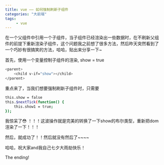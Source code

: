 ```yaml
---
title: vue —— 如何强制刷新子组件
categories: "大前端"
tags: 
     - vue
---
```


在一个父组件中引用一个子组件，当子组件已经渲染出一些数据时，在不刷新父组件的前提下重新渲染子组件，这个问题我之前想了很多方法，然后昨天突然看到了一个巧妙有很搞笑的方法，哈哈，贴出来分享一下~

首先，使用一个变量控制子组件的渲染, show = true

``` bash
<parent>
    <child v-if="show"></child>
</parent>
```

重点来了，当我们想要强制刷新子组件时，只需要
``` bash
this.show = false
this.$nextTick(function() {
    this.show1 = true;
});
```

我惊呆了😳 ！！！这波操作就是完美的转换了一下show的布尔类型，重新把dom渲染了一下！！！

然后，就成功了！！然后就没有然后了~~~~

哈哈，祝大家and我自己七夕大雨劫快乐！

The ending!
